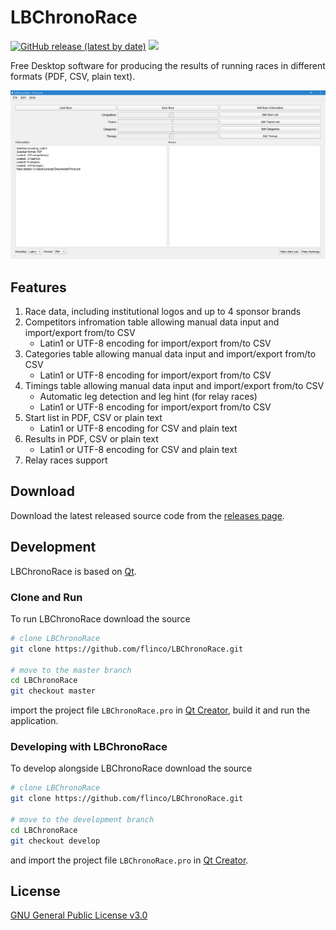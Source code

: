 # LBChronoRace

<!-- [![Build Status](https://travis-ci.com/flinco/LBChronoRace.svg?branch=master)](https://travis-ci.com/flinco/LBChronoRace) -->
[![GitHub release (latest by date)](https://img.shields.io/github/v/release/frappe/books)](https://github.com/flinco/LBChronoRace/releases)
![](https://img.shields.io/badge/platform-windows%2C%20mac%2C%20linux-yellowgreen)

Free Desktop software for producing the results of running races in different formats (PDF, CSV, plain text).

<kbd><img src=".github/lbchronorace-preview.png" alt="LBChronoRace Preview" /></kbd>

## Features

1. Race data, including institutional logos and up to 4 sponsor brands
1. Competitors infromation table allowing manual data input and import/export from/to CSV
   - Latin1 or UTF-8 encoding for import/export from/to CSV
1. Categories table allowing manual data input and import/export from/to CSV
   - Latin1 or UTF-8 encoding for import/export from/to CSV
1. Timings table allowing manual data input and import/export from/to CSV
   - Automatic leg detection and leg hint (for relay races)
   - Latin1 or UTF-8 encoding for import/export from/to CSV
1. Start list in PDF, CSV or plain text
   - Latin1 or UTF-8 encoding for CSV and plain text 
1. Results in PDF, CSV or plain text
   - Latin1 or UTF-8 encoding for CSV and plain text 
1. Relay races support

## Download

Download the latest released source code from the [releases page](https://github.com/flinco/LBChronoRace/releases).

## Development

LBChronoRace is based on [Qt](http://www.qt.io/).

### Clone and Run

To run LBChronoRace download the source

```bash
# clone LBChronoRace
git clone https://github.com/flinco/LBChronoRace.git

# move to the master branch
cd LBChronoRace
git checkout master
```

import the project file `LBChronoRace.pro` in [Qt Creator](http://www.qt.io/product/development-tools), build it and run the application.

### Developing with LBChronoRace

To develop alongside LBChronoRace download the source

```bash
# clone LBChronoRace
git clone https://github.com/flinco/LBChronoRace.git

# move to the development branch
cd LBChronoRace
git checkout develop
```

and import the project file `LBChronoRace.pro` in [Qt Creator](http://www.qt.io/product/development-tools).

## License

[GNU General Public License v3.0](LICENSE)
